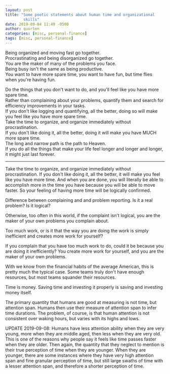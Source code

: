 ```yaml
---
layout: post
title: "Some poetic statements about human time and organizational
        skills"
date: 2019-09-04 11:49 -0500
author: quorten
categories: [misc, personal-finance]
tags: [misc, personal-finance]
---
```


Being organized and moving fast go together.  
Procrastinating and being disorganized go together.  
You are the maker of many of the problems you face.  
Being busy isn't the same as being productive.  
You want to have more spare time, you want to have fun,
but time flies when you're having fun.

Do the things that you don't want to do, and you'll
feel like you have more spare time.  
Rather than complaining about your problems, quantify
them and search for efficiency improvements in your tasks.  
If you don't like logging and quantifying, all the better,
doing so will make you feel like you have more spare time.  
Take the time to organize, and organize immediately without
procrastination.  
If you don't like doing it, all the better, doing it will
make you have MUCH more spare time.  
The long and narrow path is the path to Heaven.  
If you do all the things that make your life feel longer and longer
and longer, it might just last forever.

----------

Take the time to organize, and organize immediately without
procrastination.  If you don't like doing it, all the better, it will
make you feel like you have more time.  And when you are done, you
will literally be able to accomplish more in the time you have because
you will be able to move faster.  So your feeling of having more time
will be logically confirmed.

<!-- more -->

Difference between complaining and and problem reporting.  Is it a
real problem?  Is it logical?

Otherwise, too often in this world, if the complaint isn't logical,
you are the maker of your own problems you complain about.

Too much work, or is it that the way you are doing the work is simply
inefficient and creates more work for yourself?

If you complain that you have too much work to do, could it be because
you are doing it inefficiently?  You create more work for yourself,
and you are the maker of your own problems.

With we know from the financial habits of the average American, this
is pretty much the typical case.  Some teams truly don't have enough
resources, but most teams squander their resources.

Time is money.  Saving time and investing it properly is saving and
investing money itself.

The primary quantity that humans are good at measuring is not time,
but attention span.  Humans then use their measure of attention span
to infer time durations.  The problem, of course, is that human
attention is not consistent over waking hours, but varies with its
highs and lows.

UPDATE 2019-09-08: Humans have less attention ability when they are
very young, more when they are middle aged, then less when they are
very old.  This is one of the reasons why people say it feels like
time passes faster when they are older.  Then again, the quantity that
they neglect to mention is their true perception of time when they are
younger.  When they are younger, there are some instances where they
have very high attention span and fine granular perception of time,
but still large swaths of time with a lesser attention span, and
therefore a shorter perception of time.
